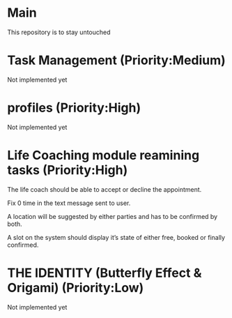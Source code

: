 # Main
This repository is to stay untouched

# Task Management    (Priority:Medium)
Not implemented yet

# profiles  (Priority:High)
Not implemented yet

# Life Coaching module reamining tasks  (Priority:High)
The life coach should be able to accept or decline the appointment.

Fix 0 time in the text message sent to user.

A location will be suggested by either parties and has to be confirmed by both.

A slot on the system should display itʼs state of either free, booked or finally confirmed.

# THE IDENTITY (Butterfly Effect & Origami)    (Priority:Low)
Not implemented yet
